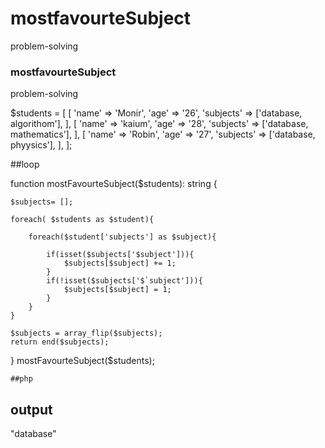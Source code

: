 # mostfavourteSubject
 problem-solving


 ### mostfavourteSubject 
 problem-solving


$students = [
    [
        'name' => 'Monir',
        'age' => '26',
        'subjects' => ['database, algorithom'],
    ],
    [
        'name' => 'kaium',
        'age' => '28',
        'subjects' => ['database, mathematics'],
    ],
    [
        'name' => 'Robin',
        'age' => '27',
        'subjects' => ['database, phyysics'],
    ],
];



##loop

function mostFavourteSubject($students): string
{
 
    $subjects= [];

    foreach( $students as $student){

        foreach($student['subjects'] as $subject){

            if(isset($subjects['$subject'])){
                $subjects[$subject] += 1;
            }
            if(!isset($subjects['$`subject'])){
                $subjects[$subject] = 1;
            }
        }
    }

    $subjects = array_flip($subjects);
    return end($subjects);

}
mostFavourteSubject($students);



````##php````
## output 

"database"


